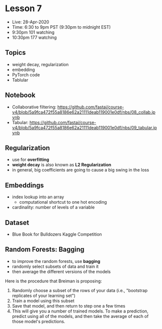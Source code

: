 # Lesson 7

- Live:  28-Apr-2020
- Time: 6:30 to 9pm PST  (9:30pm to midnight EST)
- 9:30pm 101 watching
- 10:30pm 177 watching

## Topics
- weight decay, regularization
- embedding
- PyTorch code
- Tablular

## Notebook
- Collaborative filtering:  https://github.com/fastai/course-v4/blob/5a9fca472f55a8186e62a21111deab119001e0df/nbs/08_collab.ipynb
- Tabular:  https://github.com/fastai/course-v4/blob/5a9fca472f55a8186e62a21111deab119001e0df/nbs/09_tabular.ipynb

## Regularization
- use for **overfitting**
- **weight decay** is also known as **L2 Regularization**
- in general, big coefficients are going to cause a big swing in the loss

## Embeddings
- index lookup into an array
  - computational shortcut to one hot encoding
- cardinality: number of levels of a variable

## Dataset 
- Blue Book for Bulldozers Kaggle Competition

## Random Forests:  Bagging
- to improve the random forests, use **bagging**
- randomly select subsets of data and train it
- then average the different versions of the models

Here is the procedure that Breiman is proposing:
1. Randomly choose a subset of the rows of your data (i.e., "bootstrap replicates of your learning set")
2. Train a model using this subset
3. Save that model, and then return to step one a few times
4. This will give you a number of trained models. To make a prediction, predict using all of the models, and then take the average of each of those model's predictions.

